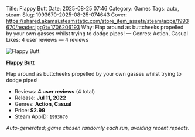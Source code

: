 Title: Flappy Butt
Date: 2025-08-25 07:46
Category: Games
Tags: auto, steam
Slug: 1993670-2025-08-25-074643
Cover: https://shared.akamai.steamstatic.com/store_item_assets/steam/apps/1993670/header.jpg?t=1706206193
Why: Flap around as buttcheeks propelled by your own gasses whilst trying to dodge pipes! — Genres: Action, Casual
Likes: 4 user reviews — 4 reviews

![Flappy Butt](https://shared.akamai.steamstatic.com/store_item_assets/steam/apps/1993670/header.jpg?t=1706206193)

**[Flappy Butt](https://store.steampowered.com/app/1993670/)**

Flap around as buttcheeks propelled by your own gasses whilst trying to dodge pipes!

- Reviews: **4 user reviews** (4 total)
- Release: **Jul 11, 2022**
- Genres: **Action, Casual**
- Price: **$2.99**
- Steam AppID: `1993670`

*Auto-generated; game chosen randomly each run, avoiding recent repeats.*
